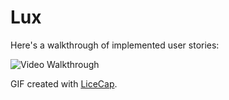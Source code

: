 # Lux

Here's a walkthrough of implemented user stories:

<img src='http://i.imgur.com/M8xn75H.jpg' title='Video Walkthrough' width='' alt='Video Walkthrough' />

GIF created with [LiceCap](http://www.cockos.com/licecap/).
